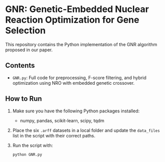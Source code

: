 # GNR: Genetic-Embedded Nuclear Reaction Optimization for Gene Selection

This repository contains the Python implementation of the GNR algorithm proposed in our paper.

## Contents
- `GNR.py`: Full code for preprocessing, F-score filtering, and hybrid optimization using NRO with embedded genetic crossover.

## How to Run
1. Make sure you have the following Python packages installed:
   - numpy, pandas, scikit-learn, scipy, tqdm

2. Place the six `.arff` datasets in a local folder and update the `data_files` list in the script with their correct paths.

3. Run the script with:
   ```bash
   python GNR.py
